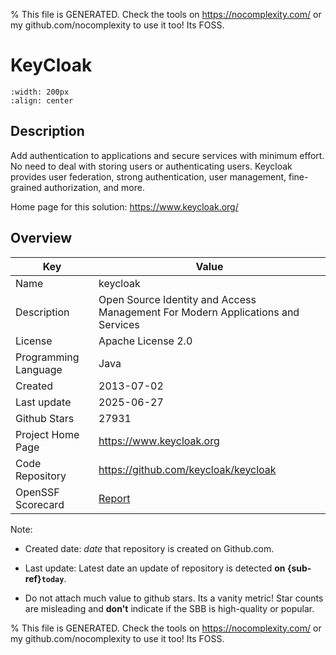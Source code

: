 
% This file is GENERATED. Check the tools on https://nocomplexity.com/ or my github.com/nocomplexity to use it too! Its FOSS. 

# KeyCloak


```{image} https://github.com/keycloak/keycloak-misc/raw/main/logo/logo.svg 
:width: 200px 
:align: center 
```

## Description 

Add authentication to applications and secure services with minimum effort. No need to deal with storing users or authenticating users. Keycloak provides user federation, strong authentication, user management, fine-grained authorization, and more. 

Home page for this solution: https://www.keycloak.org/ 

## Overview 

| Key | Value |
| --- | --- |
| Name | keycloak |
| Description | Open Source Identity and Access Management For Modern Applications and Services |
| License | Apache License 2.0 |
| Programming Language | Java |
| Created | 2013-07-02 |
| Last update | 2025-06-27 |
| Github Stars | 27931 |
| Project Home Page | https://www.keycloak.org |
| Code Repository | https://github.com/keycloak/keycloak |
| OpenSSF Scorecard | [Report](https://securityscorecards.dev/viewer/?uri=github.com/keycloak/keycloak) |

Note:
 - Created date: *date* that repository is created on Github.com. 

- Last update: Latest date an update of repository is detected **on {sub-ref}`today`**. 

- Do not attach much value to github stars. Its a vanity metric! Star counts are misleading and 
**don't** indicate if the SBB is high-quality or popular.

% This file is GENERATED. Check the tools on https://nocomplexity.com/ or my github.com/nocomplexity to use it too! Its FOSS. 

